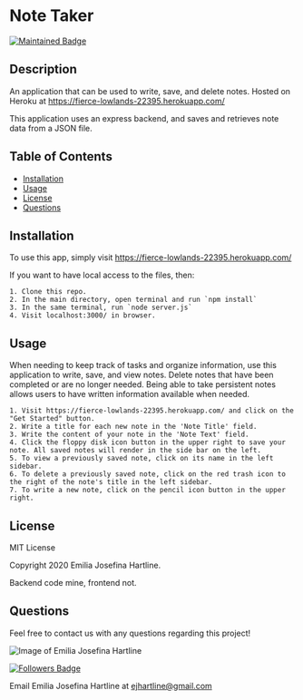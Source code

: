  
  # Note Taker

  [![Maintained Badge](https://img.shields.io/badge/Maintained%3F-yes-green.svg)](https://github.com/emijoha)

  ## Description

  An application that can be used to write, save, and delete notes. Hosted on Heroku at https://fierce-lowlands-22395.herokuapp.com/

  This application uses an express backend, and saves and retrieves note data from a JSON file.
  
  ## Table of Contents

  * [Installation](#installation)
  * [Usage](#usage)
  * [License](#license)
  * [Questions](#questions)

  ## Installation

  To use this app, simply visit https://fierce-lowlands-22395.herokuapp.com/ 
  
  If you want to have local access to the files, then:
  
    1. Clone this repo.
    2. In the main directory, open terminal and run `npm install`
    3. In the same terminal, run `node server.js`
    4. Visit localhost:3000/ in browser.

  ## Usage

  When needing to keep track of tasks and organize information, use this application to write, save, and view notes. Delete notes that have been completed or are no longer needed. Being able to take persistent notes allows users to have written information available when needed.

    1. Visit https://fierce-lowlands-22395.herokuapp.com/ and click on the "Get Started" button.
    2. Write a title for each new note in the 'Note Title' field.
    3. Write the content of your note in the 'Note Text' field.
    4. Click the floppy disk icon button in the upper right to save your note. All saved notes will render in the side bar on the left.
    5. To view a previously saved note, click on its name in the left sidebar.
    6. To delete a previously saved note, click on the red trash icon to the right of the note's title in the left sidebar.
    7. To write a new note, click on the pencil icon button in the upper right.

  ## License

  MIT License

  Copyright 2020 Emilia Josefina Hartline.

  Backend code mine, frontend not.

  ## Questions

  Feel free to contact us with any questions regarding this project!

  ![Image of Emilia Josefina Hartline](https://avatars0.githubusercontent.com/u/60240293?v=4)
  
  [![Followers Badge](https://img.shields.io/badge/Followers-2-yellow)](https://github.com/emijoha)

  Email Emilia Josefina Hartline at ejhartline@gmail.com 
  
